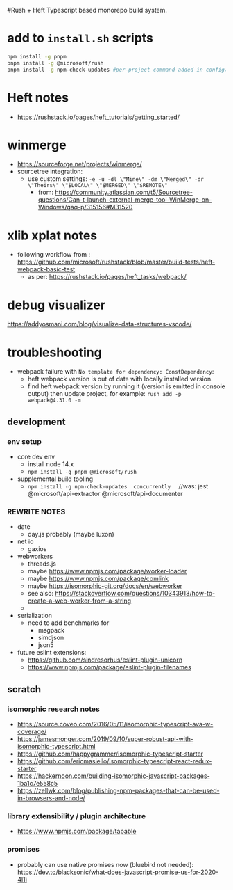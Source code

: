 #Rush + Heft
Typescript based monorepo build system.


# add to ```install.sh``` scripts

```bash
npm install -g pnpm
pnpm install -g @microsoft/rush
pnpm install -g npm-check-updates #per-project command added in config/rush/command-line.json and each package.json

```


# Heft notes


- https://rushstack.io/pages/heft_tutorials/getting_started/


# winmerge

- https://sourceforge.net/projects/winmerge/
- sourcetree integration:
  - use custom settings:  ```-e -u -dl \"Mine\" -dm \"Merged\" -dr \"Theirs\" \"$LOCAL\" \"$MERGED\" \"$REMOTE\"```
	  - from: https://community.atlassian.com/t5/Sourcetree-questions/Can-t-launch-external-merge-tool-WinMerge-on-Windows/qaq-p/315156#M31520


# xlib xplat notes

- following workflow from : https://github.com/microsoft/rushstack/blob/master/build-tests/heft-webpack-basic-test
  - as per: https://rushstack.io/pages/heft_tasks/webpack/


# debug visualizer
https://addyosmani.com/blog/visualize-data-structures-vscode/


# troubleshooting
- webpack failure with ```No template for dependency: ConstDependency```:
  - heft webpack version is out of date with locally installed version.
  - find heft webpack version by running it (version is emitted in console output) then update project, for example: ```rush add -p webpack@4.31.0 -m```

  
## development



### env setup
- core dev env
  - install node 14.x
  - ```npm install -g pnpm @microsoft/rush```
- supplemental build tooling
  -  ```npm install -g npm-check-updates  concurrently  ```  //was: jest @microsoft/api-extractor @microsoft/api-documenter

### REWRITE NOTES
- date
  - day.js probably (maybe luxon)
- net io
  - gaxios
- webworkers
  - threads.js
  - maybe https://www.npmjs.com/package/worker-loader
  - maybe https://www.npmjs.com/package/comlink
  - maybe https://isomorphic-git.org/docs/en/webworker
  - see also: https://stackoverflow.com/questions/10343913/how-to-create-a-web-worker-from-a-string
  - 
- serialization
  - need to add benchmarks for
    - msgpack
    - simdjson
    - json5
- future eslint extensions:
  - https://github.com/sindresorhus/eslint-plugin-unicorn
  - https://www.npmjs.com/package/eslint-plugin-filenames


## scratch

### isomorphic research notes
- https://source.coveo.com/2016/05/11/isomorphic-typescript-ava-w-coverage/
- https://jamesmonger.com/2019/09/10/super-robust-api-with-isomorphic-typescript.html
- https://github.com/happygrammer/isomorphic-typescript-starter
- https://github.com/ericmasiello/isomorphic-typescript-react-redux-starter
- https://hackernoon.com/building-isomorphic-javascript-packages-1ba1c7e558c5
- https://zellwk.com/blog/publishing-npm-packages-that-can-be-used-in-browsers-and-node/

### library extensibility / plugin architecture
- https://www.npmjs.com/package/tapable


### promises
- probably can use native promises now (bluebird not needed): https://dev.to/blacksonic/what-does-javascript-promise-us-for-2020-4l1i


  